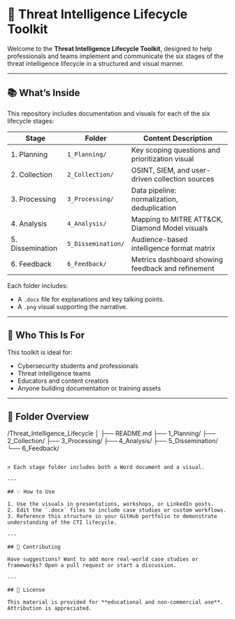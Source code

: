 # 🧠 Threat Intelligence Lifecycle Toolkit

Welcome to the **Threat Intelligence Lifecycle Toolkit**, designed to help professionals and teams implement and communicate the six stages of the threat intelligence lifecycle in a structured and visual manner.

---

## 📚 What’s Inside

This repository includes documentation and visuals for each of the six lifecycle stages:

| Stage           | Folder                  | Content Description                                     |
|-----------------|-------------------------|----------------------------------------------------------|
| 1. Planning     | `1_Planning/`           | Key scoping questions and prioritization visual         |
| 2. Collection   | `2_Collection/`         | OSINT, SIEM, and user-driven collection sources         |
| 3. Processing   | `3_Processing/`         | Data pipeline: normalization, deduplication             |
| 4. Analysis     | `4_Analysis/`           | Mapping to MITRE ATT&CK, Diamond Model visuals          |
| 5. Dissemination| `5_Dissemination/`      | Audience-based intelligence format matrix               |
| 6. Feedback     | `6_Feedback/`           | Metrics dashboard showing feedback and refinement       |

Each folder includes:
- A `.docx` file for explanations and key talking points.
- A `.png` visual supporting the narrative.

---

## 🎯 Who This Is For

This toolkit is ideal for:
- Cybersecurity students and professionals
- Threat intelligence teams
- Educators and content creators
- Anyone building documentation or training assets

---

## 📁 Folder Overview
/Threat_Intelligence_Lifecycle
│
├── README.md
├── 1_Planning/
├── 2_Collection/
├── 3_Processing/
├── 4_Analysis/
├── 5_Dissemination/
└── 6_Feedback/
```

> Each stage folder includes both a Word document and a visual.

---

## 💡 How to Use

1. Use the visuals in presentations, workshops, or LinkedIn posts.
2. Edit the `.docx` files to include case studies or custom workflows.
3. Reference this structure in your GitHub portfolio to demonstrate understanding of the CTI lifecycle.

---

## 🔄 Contributing

Have suggestions? Want to add more real-world case studies or frameworks? Open a pull request or start a discussion.

---

## 📌 License

This material is provided for **educational and non-commercial use**. Attribution is appreciated.
